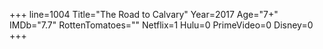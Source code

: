 +++
line=1004
Title="The Road to Calvary"
Year=2017
Age="7+"
IMDb="7.7"
RottenTomatoes=""
Netflix=1
Hulu=0
PrimeVideo=0
Disney=0
+++

